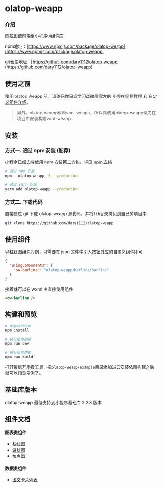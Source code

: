 

# olatop-weapp

### 介绍

欧拉图谱前端组小程序ui组件库

npm地址：[https://www.npmjs.com/package/olatop-weapp](https://www.npmjs.com/package/olatop-weapp)

git仓库地址：[https://github.com/dary1112/olatop-weapp](https://github.com/dary1112/olatop-weapp)

## 使用之前

使用 olatop Weapp 前，请确保你已经学习过微信官方的 [小程序简易教程](https://developers.weixin.qq.com/miniprogram/dev/framework/) 和 [自定义组件介绍](https://developers.weixin.qq.com/miniprogram/dev/framework/custom-component/)。

> 另外，olatop-weapp依赖vant-weapp，所以要使用olatop-weapp请先在项目中安装构建vant-weapp

## 安装

### 方式一. 通过 npm 安装 (推荐)

小程序已经支持使用 npm 安装第三方包，详见 [npm 支持](https://developers.weixin.qq.com/miniprogram/dev/devtools/npm.html?search-key=npm)

```bash
# 通过 npm 安装
npm i olatop-weapp -S --production

# 通过 yarn 安装
yarn add olatop-weapp --production
```

### 方式二. 下载代码

直接通过 git 下载 olatop-weapp 源代码，并将`lib`目录拷贝到自己的项目中
```bash
git clone https://github.com/dary1112/olatop-weapp
```

## 使用组件

以柱线图组件为例，只需要在 json 文件中引入按钮对应的自定义组件即可

```json
{
  "usingComponents": {
    "ow-barline": "olatop-weapp/barline/barline"
  }
}
```

接着就可以在 wxml 中直接使用组件

```html
<ow-barline />
```

## 构建和预览

```bash
# 安装项目依赖
npm install

# 执行组件编译
npm run dev

# 执行组件构建
npm run build
```

打开[微信开发者工具](https://developers.weixin.qq.com/miniprogram/dev/devtools/download.html)，把`olatop-weapp/example`目录添加进去安装依赖构建之后就可以预览示例了。

## 基础库版本

olatop-weapp 最低支持到小程序基础库 2.2.3 版本

## 组件文档

#### 图表类组件
* [柱线图](./packages/barline/readme.md)
* [饼状图](./packages/pie/readme.md)
* [散点图](./packages/scatter/readme.md)

#### 数据类组件
* [图文卡片列表](./packages/barline/readme.md)


